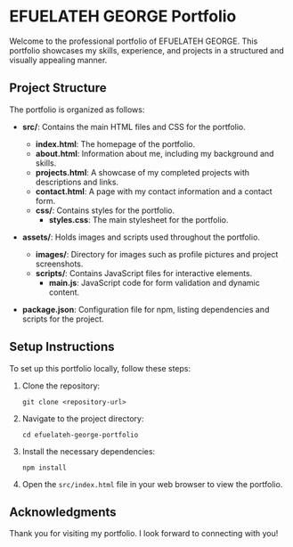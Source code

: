 # EFUELATEH GEORGE Portfolio

Welcome to the professional portfolio of EFUELATEH GEORGE. This portfolio showcases my skills, experience, and projects in a structured and visually appealing manner.

## Project Structure

The portfolio is organized as follows:

- **src/**: Contains the main HTML files and CSS for the portfolio.
  - **index.html**: The homepage of the portfolio.
  - **about.html**: Information about me, including my background and skills.
  - **projects.html**: A showcase of my completed projects with descriptions and links.
  - **contact.html**: A page with my contact information and a contact form.
  - **css/**: Contains styles for the portfolio.
    - **styles.css**: The main stylesheet for the portfolio.

- **assets/**: Holds images and scripts used throughout the portfolio.
  - **images/**: Directory for images such as profile pictures and project screenshots.
  - **scripts/**: Contains JavaScript files for interactive elements.
    - **main.js**: JavaScript code for form validation and dynamic content.

- **package.json**: Configuration file for npm, listing dependencies and scripts for the project.

## Setup Instructions

To set up this portfolio locally, follow these steps:

1. Clone the repository:
   ```
   git clone <repository-url>
   ```

2. Navigate to the project directory:
   ```
   cd efuelateh-george-portfolio
   ```

3. Install the necessary dependencies:
   ```
   npm install
   ```

4. Open the `src/index.html` file in your web browser to view the portfolio.

## Acknowledgments

Thank you for visiting my portfolio. I look forward to connecting with you!